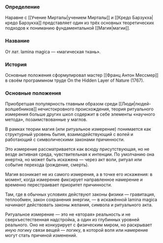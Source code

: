 ### Определение
Наравне с [[Учение Мирталы|учением Мирталы]] и [[Кредо Барзукха|кредо Барзукха]] представляет один из трёх основных теоретических подходов к пониманию фундаментальной [[Магия|магии]].

### Название
От лат. lamina magica — «магическая ткань».

### История
Основные положения сформулировал мастер [[Франц Антон Мессмер]] в своём программном труде On the Hidden Layer of Nature (1767). 

### Основные положения
Приобретшая популярность главным образом среди [[Люди|людей-волшебников]] нечистокровного происхождения, теория ритуального измерения больше других школ содержит в себе элементы «научного метода», позаимствованные у маглов.

В рамках теории магия (или ритуальное измерение) понимается как структурный уровень бытия, взаимодействующий с волей и работающий с символическими законами причинности.

Это измерение рассматривается как всюду присутствующая, но не везде активная среда, чувствительная к интенции. По умолчанию она инертна, но может быть искажена — через акт воли, ритуал или событие перехода (рождение, смерть).

Магия возникает не из самого измерения, а в точке его искажения: в момент, когда измерение фиксирует направленное намерение и временно перестраивает приоритет причинности.

Там, где в обычных условиях действуют законы физики — гравитация, теплообмен, закон сохранения энергии, — в искажённой lamina magica начинают действовать законы желания, символа и ритуального акта.

Ритуальное измерение — это не «вторая» реальность и не сверхъестественная надстройка, а один из глубинных уровней реального. Оно не конкурирует с физическим миром, но раскрывает иную логику связи вещей — логику, в которой воля или намерение могут стать причиной изменений.